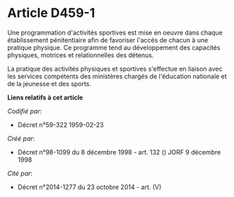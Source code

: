 # Article D459-1

Une programmation d'activités sportives est mise en oeuvre dans chaque établissement pénitentiaire afin de favoriser l'accès
de chacun à une pratique physique. Ce programme tend au développement des capacités physiques, motrices et relationnelles des
détenus.

La pratique des activités physiques et sportives s'effectue en liaison avec les services compétents des ministères chargés de
l'éducation nationale et de la jeunesse et des sports.

**Liens relatifs à cet article**

_Codifié par_:

  - Décret n°59-322 1959-02-23

_Créé par_:

  - Décret n°98-1099 du 8 décembre 1998 - art. 132 () JORF 9 décembre 1998

_Cité par_:

  - Décret n°2014-1277 du 23 octobre 2014 - art. (V)
